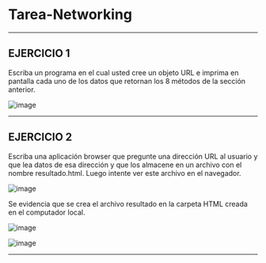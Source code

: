 # Tarea-Networking

______

## EJERCICIO 1

Escriba un programa en el cual usted cree un objeto URL e imprima en
pantalla cada uno de los datos que retornan los 8 métodos de la sección anterior.

![image](https://user-images.githubusercontent.com/54339107/175836512-e815397a-e525-4dbc-b110-eaa002acb56f.png)

_____

## EJERCICIO 2

Escriba una aplicación browser que pregunte una dirección URL al usuario
y que lea datos de esa dirección y que los almacene en un archivo con el nombre resultado.html.
Luego intente ver este archivo en el navegador.

![image](https://user-images.githubusercontent.com/54339107/175838453-f3431714-7b6e-4597-9bd6-fbc561bb2006.png)


Se evidencia que se crea el archivo resultado en la carpeta HTML creada en el computador local.

![image](https://user-images.githubusercontent.com/54339107/175838502-423f146b-cb25-4a47-9ffa-2d27cf26e53f.png)

![image](https://user-images.githubusercontent.com/54339107/175838517-7772bdfc-fd2b-4a6d-a157-15c5c4add1e3.png)

____
